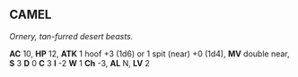 ## CAMEL

_Ornery, tan-furred desert beasts._

**AC** 10, **HP** 12, **ATK** 1 hoof +3 (1d6) or 1 spit (near) +0 (1d4), **MV** double near, **S** 3 **D** 0 **C** 3 **I** -2 **W** 1 **Ch** -3, **AL** N, **LV** 2

